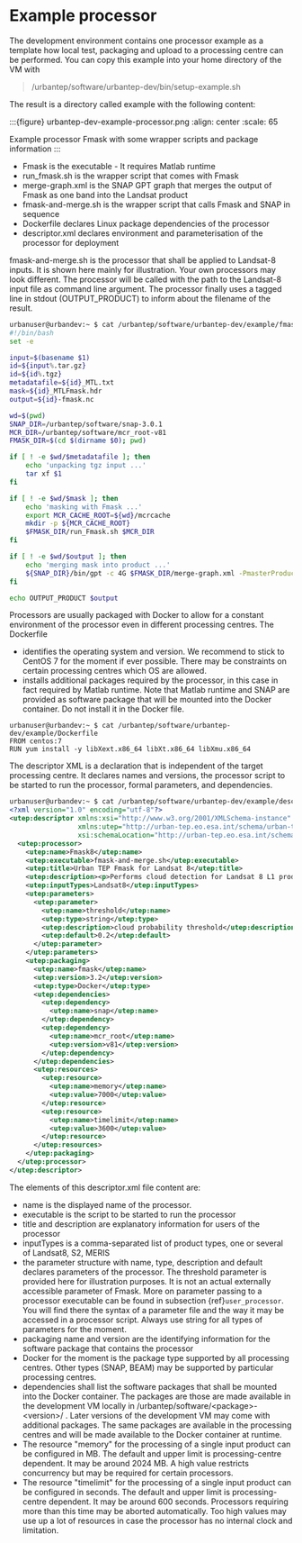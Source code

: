 # Example processor

The development environment contains one processor example as a template how local test, packaging and upload to a processing centre can be performed. You can copy this example into your home directory of the VM with

> /urbantep/software/urbantep-dev/bin/setup-example.sh

The result is a directory called example with the following content:

:::{figure} urbantep-dev-example-processor.png
:align: center
:scale: 65

Example processor Fmask with some wrapper scripts and package information
:::

- Fmask is the executable - It requires Matlab runtime
- run_fmask.sh is the wrapper script that comes with Fmask
- merge-graph.xml is the SNAP GPT graph that merges the output of Fmask as one band into the Landsat product
- fmask-and-merge.sh is the wrapper script that calls Fmask and SNAP in sequence
- Dockerfile declares Linux package dependencies of the processor
- descriptor.xml declares environment and parameterisation of the processor for deployment

fmask-and-merge.sh is the processor that shall be applied to Landsat-8 inputs. It is shown here mainly for illustration. Your own processors may look different. The processor will be called with the path to the Landsat-8 input file as command line argument. The processor finally uses a tagged line in stdout (OUTPUT_PRODUCT) to inform about the filename of the result.

```bash
urbanuser@urbandev:~ $ cat /urbantep/software/urbantep-dev/example/fmask-3.2/fmask-and-merge.sh
#!/bin/bash
set -e

input=$(basename $1)
id=${input%.tar.gz}
id=${id%.tgz}
metadatafile=${id}_MTL.txt
mask=${id}_MTLFmask.hdr
output=${id}-fmask.nc

wd=$(pwd)
SNAP_DIR=/urbantep/software/snap-3.0.1
MCR_DIR=/urbantep/software/mcr_root-v81
FMASK_DIR=$(cd $(dirname $0); pwd)

if [ ! -e $wd/$metadatafile ]; then
    echo 'unpacking tgz input ...'
    tar xf $1
fi

if [ ! -e $wd/$mask ]; then
    echo 'masking with Fmask ...'
    export MCR_CACHE_ROOT=${wd}/mcrcache
    mkdir -p ${MCR_CACHE_ROOT}
    $FMASK_DIR/run_Fmask.sh $MCR_DIR
fi

if [ ! -e $wd/$output ]; then
    echo 'merging mask into product ...'
    ${SNAP_DIR}/bin/gpt -c 4G $FMASK_DIR/merge-graph.xml -PmasterProduct=$wd/$metadatafile $wd/$mask -f NetCDF4-BEAM -t $wd/$output
fi

echo OUTPUT_PRODUCT $output
```

Processors are usually packaged with Docker to allow for a constant environment of the processor even in different processing centres. The Dockerfile

- identifies the operating system and version. We recommend to stick to CentOS 7 for the moment if ever possible. There may be constraints on certain processing centres which OS are allowed.
- installs additional packages required by the processor, in this case in fact required by Matlab runtime. Note that Matlab runtime and SNAP are provided as software package that will be mounted into the Docker container. Do not install it in the Docker file.

```
urbanuser@urbandev:~ $ cat /urbantep/software/urbantep-dev/example/Dockerfile
FROM centos:7
RUN yum install -y libXext.x86_64 libXt.x86_64 libXmu.x86_64
```

The descriptor XML is a declaration that is independent of the target processing centre. It declares names and versions, the processor script to be started to run the processor, formal parameters, and dependencies.

```xml
urbanuser@urbandev:~ $ cat /urbantep/software/urbantep-dev/example/descriptor.xml
<?xml version="1.0" encoding="utf-8"?>
<utep:descriptor xmlns:xsi="http://www.w3.org/2001/XMLSchema-instance"
                 xmlns:utep="http://urban-tep.eo.esa.int/schema/urban-tep-schema.xsd"
                 xsi:schemaLocation="http://urban-tep.eo.esa.int/schema/urban-tep-schema.xsd urban-tep-schema.xsd">
  <utep:processor>
    <utep:name>Fmask8</utep:name>
    <utep:executable>fmask-and-merge.sh</utep:executable>
    <utep:title>Urban TEP Fmask for Landsat 8</utep:title>
    <utep:description><p>Performs cloud detection for Landsat 8 L1 products.</p></utep:description>
    <utep:inputTypes>Landsat8</utep:inputTypes>
    <utep:parameters>
      <utep:parameter>
        <utep:name>threshold</utep:name>
        <utep:type>string</utep:type>
        <utep:description>cloud probability threshold</utep:description>
        <utep:default>0.2</utep:default>
      </utep:parameter>
    </utep:parameters>
    <utep:packaging>
      <utep:name>fmask</utep:name>
      <utep:version>3.2</utep:version>
      <utep:type>Docker</utep:type>
      <utep:dependencies>
        <utep:dependency>
          <utep:name>snap</utep:name>
        </utep:dependency>
        <utep:dependency>
          <utep:name>mcr_root</utep:name>
          <utep:version>v81</utep:version>
        </utep:dependency>
      </utep:dependencies>
      <utep:resources>
        <utep:resource>
          <utep:name>memory</utep:name>
          <utep:value>7000</utep:value>
        </utep:resource>
        <utep:resource>
          <utep:name>timelimit</utep:name>
          <utep:value>3600</utep:value>
        </utep:resource>
      </utep:resources>
    </utep:packaging>
  </utep:processor>
</utep:descriptor>
```

The elements of this descriptor.xml file content are:

- name is the displayed name of the processor.
- executable is the script to be started to run the processor
- title and description are explanatory information for users of the processor
- inputTypes is a comma-separated list of product types, one or several of Landsat8, S2, MERIS
- the parameter structure with name, type, description and default declares parameters of the processor. The threshold parameter is provided here for illustration purposes. It is not an actual externally accessible parameter of Fmask. More on parameter passing to a processor executable can be found in subsection {ref}`user_processor`. You will find there the syntax of a parameter file and the way it may be accessed in a processor script. Always use string for all types of parameters for the moment.
- packaging name and version are the identifying information for the software package that contains the processor
- Docker for the moment is the package type supported by all processing centres. Other types (SNAP, BEAM) may be supported by particular processing centres.
- dependencies shall list the software packages that shall be mounted into the Docker container. The packages are those are made available in the development VM locally in /urbantep/software/\<package>-\<version>/ . Later versions of the development VM may come with additional packages. The same packages are available in the processing centres and will be made available to the Docker container at runtime.
- The resource "memory" for the processing of a single input product can be configured in MB. The default and upper limit is processing-centre dependent. It may be around 2024 MB. A high value restricts concurrency but may be required for certain processors.
- The resource "timelimit" for the processing of a single input product can be configured in seconds. The default and upper limit is processing-centre dependent. It may be around 600 seconds. Processors requiring more than this time may be aborted automatically. Too high values may use up a lot of resources in case the processor has no internal clock and limitation.
